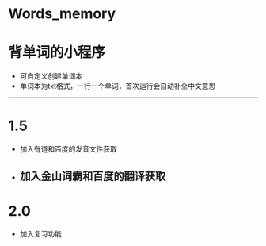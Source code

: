 # Words_memory
# 背单词的小程序
* 可自定义创建单词本
* 单词本为txt格式，一行一个单词，首次运行会自动补全中文意思
---------
# 1.5
* 加入有道和百度的发音文件获取
* 加入金山词霸和百度的翻译获取
  ----------
# 2.0
* 加入复习功能